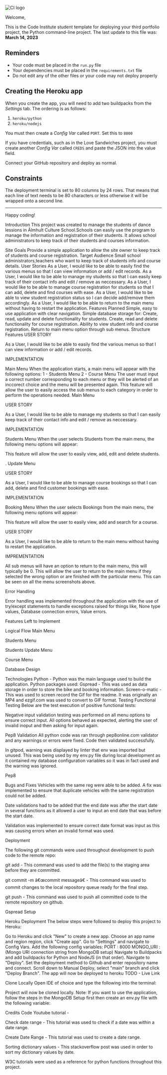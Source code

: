 ![CI logo](https://codeinstitute.s3.amazonaws.com/fullstack/ci_logo_small.png)

Welcome,

This is the Code Institute student template for deploying your third portfolio project, the Python command-line project. The last update to this file was: **March 14, 2023**

## Reminders

- Your code must be placed in the `run.py` file
- Your dependencies must be placed in the `requirements.txt` file
- Do not edit any of the other files or your code may not deploy properly

## Creating the Heroku app

When you create the app, you will need to add two buildpacks from the _Settings_ tab. The ordering is as follows:

1. `heroku/python`
2. `heroku/nodejs`

You must then create a _Config Var_ called `PORT`. Set this to `8000`

If you have credentials, such as in the Love Sandwiches project, you must create another _Config Var_ called `CREDS` and paste the JSON into the value field.

Connect your GitHub repository and deploy as normal.

## Constraints

The deployment terminal is set to 80 columns by 24 rows. That means that each line of text needs to be 80 characters or less otherwise it will be wrapped onto a second line.

---

Happy coding!


Introduction
This project was created to manage the students of dance lessions in Älmhult Culture School.Schools can easily use the program to manage the information and registration of their students. It  allows school administrators to keep track of their students ánd courses information.

Site Goals
Provide a simple application to allow the site owner to keep track of students and course registration.
Target Audience
Small school administrators,teachers who want to keep track of students info and course details.
User Stories
As a User, I would like to be able to easily find the various menus so that I can view information or add / edit records.
As a User, I would like to be able to manage my students so that I can easily keep track of their contact info and edit / remove as neccessary.
As a User, I would like to be able to manage course registration for students so that I can add, delete and find courses with ease.
As a User, I would like to be able to view student registration status so I can decide add/remove them accordingly.
As a User, I would like to be able to return to the main menu without having to restart the application.
Features Planned
Simple, easy to use application with clear navigation.
Simple database storage for:
Create, read, update and delete functionality for students.
Create, read and delete functionality for course registration.
Ability to view student info and course registration.
Return to main menu option through sub menus.
Structure
Features
USER STORY

As a User, I would like to be able to easily find the various menus so that I can view information or add / edit records.

IMPLEMENTATION

Main Menu
When the application starts, a main menu will appear with the following options:
1 - Students Menu
2 - Course Menu
The user must input a correct number corresponding to each menu or they will be alerted of an inccorect choice and the menu will be presented again.
This feature will allow the user to easily access the sub menus to each category in order to perform the operations needed.
Main Menu

USER STORY

As a User, I would like to be able to manage my students so that I can easily keep track of their contact info and edit / remove as neccessary.


IMPLEMENTATION

Students Menu
When the user selects Students from the main menu, the following menu options will appear:

This feature will allow the user to easily view, add, edit and delete students.

.
Update Menu



USER STORY

As a User, I would like to be able to manage course bookings so that I can add, delete and find customer bookings with ease.

IMPLEMENTATION

Booking Menu
When the user selects Bookings from the main menu, the following menu options will appear:

This feature will allow the user to easily view, add and search for a course.


USER STORY

As a User, I would like to be able to return to the main menu without having to restart the application.

IMPREMENTATION

All sub menus will have an option to return to the main menu, this will typically be 0.
This will allow the user to return to the main menu if they selected the wrong option or are finished with the particular menu.
This can be seen on all the menu screenshots above.

Error Handling

Error handling was implemented throughout the application with the use of try/except statements to handle exceptions raised for things like, None type values, Database connection errors, Value errors.

Features Left to Implement

Logical Flow
Main Menu

Students Menu

Students Update Menu

Course Menu

Database Design




Technologies
Python - Python was the main language used to build the application.
Python packages used:
Gspread - This was used as data storage in order to store the bike and booking information.
Screen-o-matic - This was used to screen record the Gif for the readme. It was originally an MP4 and ezgif.com was used to convert to GIF format.
Testing
Functional Testing
Below are the test execution of positive functional tests:


Negative input validation testing was performed on all menu options to ensure correct input. All options behaved as expected, alerting the user of invalid inoput and then asking for input again.

Pep8 Validation
All python code was ran through pep8online.com validator and any warnings or errors were fixed. Code then validated successfully.

In gitpod, warning was displayed by linter that env was imported but unused. This was being used by my env.py file during local development as it contained my database configuration variables so it was in fact used and the warning was ignored.

Pep8

Bugs and Fixes
Vehicles with the same reg were able to be added. A fix was implemented to ensure that duplicate vehicles with the same registration could not be added.

Date validations had to be added that the end date was after the start date in several functions as it allowed a user to input an end date that was before the start date.

Validation was implemented to ensure correct date format was input as this was causing errors when an invalid format was used.

Deployment


The following git commands were used throughout development to push code to the remote repo:

git add <file> - This command was used to add the file(s) to the staging area before they are committed.

git commit -m â€œcommit messageâ€ - This command was used to commit changes to the local repository queue ready for the final step.

git push - This command was used to push all committed code to the remote repository on github.

Gspread Setup

Heroku Deployment
The below steps were followed to deploy this project to Heroku:

Go to Heroku and click "New" to create a new app.
Choose an app name and region region, click "Create app".
Go to "Settings" and navigate to Config Vars. Add the following config variables:
PORT : 8000
MONGO_URI : (Mongo URI connection string from MongoDB setup)
Navigate to Buildpacks and add buildpacks for Python and NodeJS (in that order).
Navigate to "Deploy". Set the deployment method to Github and enter repository name and connect.
Scroll down to Manual Deploy, select "main" branch and click "Deploy Branch".
The app will now be deployed to heroku
TODO - Live Link

Clone Locally
Open IDE of choice and type the following into the terminal:

Project will now be cloned locally.
Note: If you want to use the application, follow the steps in the MongoDB Setup first then create an env.py file with the following variable:


Credits
Code
Youtube tutorial - 

Check date range - This tutorial was used to check if a date was within a date range.

Create Date Range - This tutorial was used to create a date range.

Sorting dictionary values - This stackoverflow post was used in order to sort my dictionary values by date.

W3C tutorials were used as a reference for python functions throughout this project.